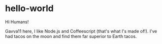 # hello-world

Hi Humans!

Gavva11 here, I like Node.js and Coffeescript (that's what I's made of!).
I've had tacos on the moon and find them far superior to Earth tacos.

